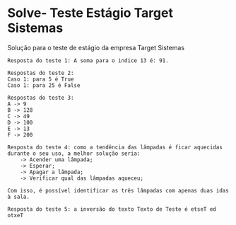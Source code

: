 # Solve- Teste Estágio Target Sistemas
Solução para o teste de estágio da empresa Target Sistemas
	
	Resposta do teste 1: A soma para o indice 13 é: 91.
	
	Respostas do teste 2:
	Caso 1: para 5 é True
	Caso 1: para 25 é False

	Respostas do teste 3:
	A -> 9
	B -> 128
	C -> 49
	D -> 100
	E -> 13
	F -> 200

	Resposta do teste 4: como a tendência das lâmpadas é ficar aquecidas durante o seu uso, a melhor solução seria:
		-> Acender uma lâmpada;
		-> Esperar;
		-> Apagar a lâmpada;
		-> Verificar qual das lâmpadas aqueceu;
	
	Com isso, é possível identificar as três lâmpadas com apenas duas idas à sala.

	Resposta do teste 5: a inversão do texto Texto de Teste é etseT ed otxeT
